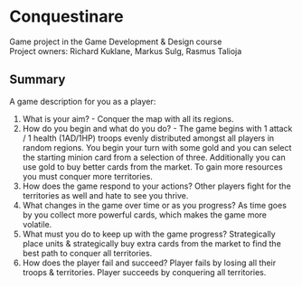 # Conquestinare
Game project in the Game Development &amp; Design course  
Project owners: Richard Kuklane, Markus Sulg, Rasmus Talioja

## Summary

A game description for you as a player:
1. What is your aim? - Conquer the map with all its regions.
2. How do you begin and what do you do? - The game begins with 1 attack / 1 health (1AD/1HP) troops evenly distributed amongst all players in random regions. You begin your turn with some gold and you can select the starting minion card from a selection of three. Additionally you can use gold to buy better cards from the market. To gain more resources you must conquer more territories.
3. How does the game respond to your actions? Other players fight for the territories as well and hate to see you thrive.
4. What changes in the game over time or as you progress? As time goes by you collect more powerful cards, which makes the game more volatile.
5. What must you do to keep up with the game progress? Strategically place units & strategically buy extra cards from the market to find the best path to conquer all territories.
6. How does the player fail and succeed? Player fails by losing all their troops & territories. Player succeeds by conquering all territories.
